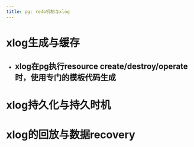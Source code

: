 ```yaml
---
title: pg: redo机制与xlog
---
```

# xlog生成与缓存
- xlog在pg执行resource create/destroy/operate时，使用专门的模板代码生成
	- 
# xlog持久化与持久时机

# xlog的回放与数据recovery




